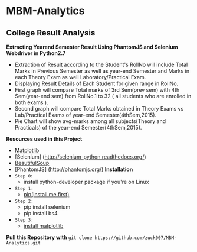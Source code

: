 # MBM-Analytics
College Result Analysis
--------
**Extracting Yearend Semester Result Using PhantomJS and Selenium Webdriver in Python2.7**
* Extraction of Result according to the Student's RollNo will include Total Marks in Previous Semester as well as year-end Semester
  and Marks in each Theory Exam as well Laboratory/Practical Exam.
* Displaying Result Details of Each Student for given range in RollNo.
* First graph will compare Total marks of 3rd Sem(prev sem) with 4th Sem(year-end sem) from RollNo.1 to 32 ( all students who are enrolled in both exams ).
* Second graph will compare Total Marks obtained in Theory Exams vs Lab/Practical Exams of year-end Semester(4thSem,2015).
* Pie Chart will show avg-marks among all subjects(Theory and Practicals) of the year-end Semester(4thSem,2015).

**Resources used in this Project**
* [Matplotlib](http://matplotlib.org/)
* [Selenium] (http://selenium-python.readthedocs.org/)
* [BeautifulSoup](http://www.crummy.com/software/BeautifulSoup/bs4/doc/)
* [PhantomJS] (http://phantomjs.org/) 
**Installation**
* `Step 0`:
    * install python-developer package if you're on Linux
* `Step 1:`
    * [pip(install me first)](https://pypi.python.org/pypi/pip)
*  `Step 2:`
     * pip install selenium
     * pip install bs4
* `Step 3:`
    * [install matplotlib](http://matplotlib.org/users/installing.html)
         
**Pull this Repository with**
` git clone https://github.com/zuck007/MBM-Analytics.git `
